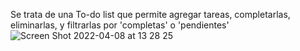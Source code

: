 Se trata de una To-do list que permite agregar tareas, completarlas, eliminarlas, y filtrarlas por 'completas' o 'pendientes'
![Screen Shot 2022-04-08 at 13 28 25](https://user-images.githubusercontent.com/61259746/162483809-86a4abe3-68a6-424b-a035-ba6572e5af81.png)

